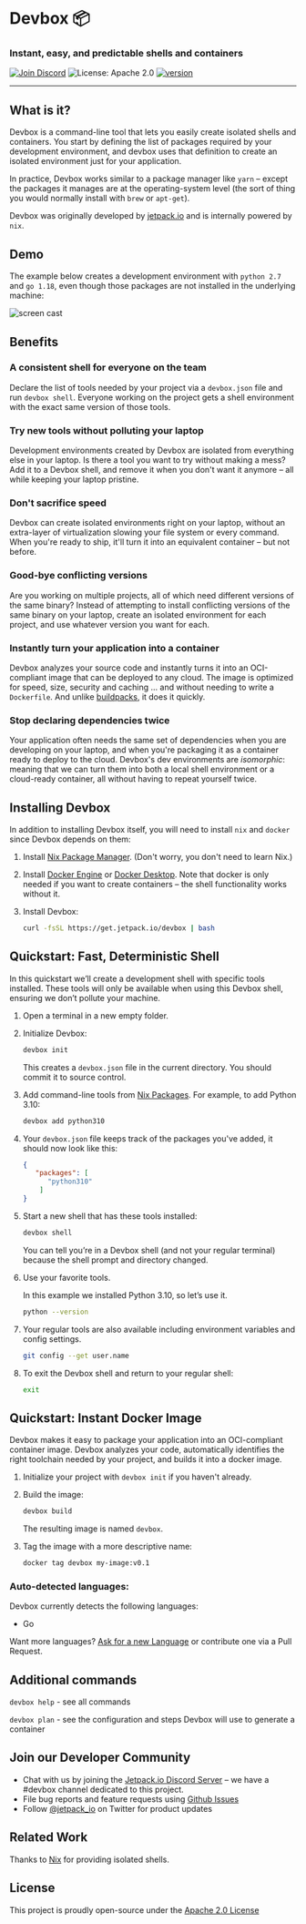# Devbox 📦

### Instant, easy, and predictable shells and containers

[![Join Discord](https://img.shields.io/discord/903306922852245526?color=7389D8&label=discord&logo=discord&logoColor=ffffff)](https://discord.gg/agbskCJXk2) ![License: Apache 2.0](https://img.shields.io/github/license/jetpack-io/devbox) [![version](https://img.shields.io/github/v/release/jetpack-io/devbox?color=green&label=version&sort=semver)](https://github.com/jetpack-io/devbox/releases)

---

## What is it?

Devbox is a command-line tool that lets you easily create isolated shells and containers. You start by defining the list of packages required by your development environment, and devbox uses that definition to create an isolated environment just for your application.

In practice, Devbox works similar to a package manager like `yarn` – except the packages it manages are at the operating-system level (the sort of thing you would normally install with `brew` or `apt-get`).

Devbox was originally developed by [jetpack.io](https://www.jetpack.io) and is internally powered by `nix`.

## Demo
The example below creates a development environment with `python 2.7` and `go 1.18`, even though those packages are not installed in the underlying machine:

![screen cast](https://user-images.githubusercontent.com/279789/186491771-6b910175-18ec-4c65-92b0-ed1a91bb15ed.svg)


## Benefits

### A consistent shell for everyone on the team

Declare the list of tools needed by your project via a `devbox.json` file and run `devbox shell`. Everyone working on the project gets a shell environment with the exact same version of those tools.

### Try new tools without polluting your laptop

Development environments created by Devbox are isolated from everything else in your laptop. Is there a tool you want to try without making a mess? Add it to a Devbox shell, and remove it when you don't want it anymore – all while keeping your laptop pristine.

### Don't sacrifice speed

Devbox can create isolated environments right on your laptop, without an extra-layer of virtualization slowing your file system or every command. When you're ready to ship, it'll turn it into an equivalent container – but not before.

### Good-bye conflicting versions

Are you working on multiple projects, all of which need different versions of the same binary? Instead of attempting to install conflicting versions of the same binary on your laptop, create an isolated environment for each project, and use whatever version you want for each.

### Instantly turn your application into a container

Devbox analyzes your source code and instantly turns it into an OCI-compliant image that can be deployed to any cloud. The image is optimized for speed, size, security and caching ... and without needing to write a `Dockerfile`. And unlike [buildpacks](https://buildpacks.io/), it does it quickly.

### Stop declaring dependencies twice

Your application often needs the same set of dependencies when you are developing on your laptop, and when you're packaging it as a container ready to deploy to the cloud. Devbox's dev environments are _isomorphic_: meaning that we can turn them into both a local shell environment or a cloud-ready container, all without having to repeat yourself twice.

## Installing Devbox

In addition to installing Devbox itself, you will need to install `nix` and `docker` since Devbox depends on them:

1. Install [Nix Package Manager](https://nixos.org/download.html). (Don't worry, you don't need to learn Nix.)

2. Install [Docker Engine](https://docs.docker.com/engine/install/) or [Docker Desktop](https://www.docker.com/get-started/). Note that docker is only needed if you want to create containers – the shell functionality works without it.

3. Install Devbox:

   ```sh
   curl -fsSL https://get.jetpack.io/devbox | bash
   ```

## Quickstart: Fast, Deterministic Shell

In this quickstart we’ll create a development shell with specific tools installed. These tools will only be available when using this Devbox shell, ensuring we don’t pollute your machine.

1. Open a terminal in a new empty folder.

2. Initialize Devbox:

   ```bash
   devbox init
   ```

   This creates a `devbox.json` file in the current directory. You should commit it to source control.

3. Add command-line tools from [Nix Packages](https://search.nixos.org/packages). For example, to add Python 3.10:

   ```bash
   devbox add python310
   ```
4. Your `devbox.json` file keeps track of the packages you've added, it should now look like this:

   ```json
   {
      "packages": [
         "python310"
       ]
   }
   ```

5. Start a new shell that has these tools installed:

   ```bash
   devbox shell
   ```

   You can tell you’re in a Devbox shell (and not your regular terminal) because the shell prompt and directory changed.

6. Use your favorite tools.

   In this example we installed Python 3.10, so let’s use it.

   ```bash
   python --version
   ```

7. Your regular tools are also available including environment variables and config settings.

   ```bash
   git config --get user.name
   ```

8. To exit the Devbox shell and return to your regular shell:

   ```bash
   exit
   ```

## Quickstart: Instant Docker Image

Devbox makes it easy to package your application into an OCI-compliant container image. Devbox analyzes your code, automatically identifies the right toolchain needed by your project, and builds it into a docker image.

1. Initialize your project with `devbox init` if you haven't already.

2. Build the image:

   ```bash
   devbox build
   ```

   The resulting image is named `devbox`.

3. Tag the image with a more descriptive name:

   ```bash
   docker tag devbox my-image:v0.1
   ```
### Auto-detected languages:
Devbox currently detects the following languages:

- Go

Want more languages? [Ask for a new Language](https://github.com/jetpack-io/devbox/issues) or contribute one via a Pull Request.

## Additional commands

`devbox help` - see all commands

`devbox plan` - see the configuration and steps Devbox will use to generate a container

## Join our Developer Community

+ Chat with us by joining the [Jetpack.io Discord Server](https://discord.gg/agbskCJXk2) – we have a #devbox channel dedicated to this project. 
+ File bug reports and feature requests using [Github Issues](https://github.com/jetpack-io/devbox/issues)
+ Follow [@jetpack_io](https://twitter.com/jetpack_io) on Twitter for product updates

## Related Work

Thanks to [Nix](https://nixos.org/) for providing isolated shells.

## License

This project is proudly open-source under the [Apache 2.0 License](https://github.com/jetpack-io/devbox/blob/main/LICENSE)
